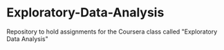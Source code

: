 # Exploratory-Data-Analysis
Repository to hold assignments for the Coursera class called "Exploratory Data Analysis"
